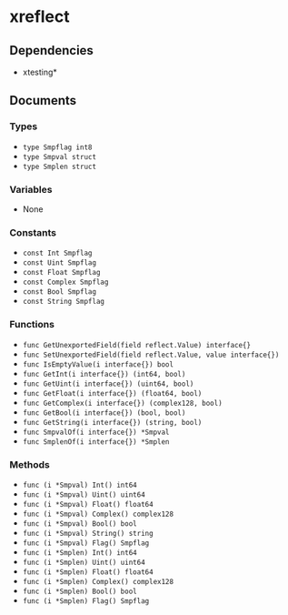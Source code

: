 # xreflect

## Dependencies

+ xtesting*

## Documents

### Types

+ `type Smpflag int8`
+ `type Smpval struct`
+ `type Smplen struct`

### Variables

+ None

### Constants

+ `const Int Smpflag`
+ `const Uint Smpflag`
+ `const Float Smpflag`
+ `const Complex Smpflag`
+ `const Bool Smpflag`
+ `const String Smpflag`

### Functions

+ `func GetUnexportedField(field reflect.Value) interface{}`
+ `func SetUnexportedField(field reflect.Value, value interface{})`
+ `func IsEmptyValue(i interface{}) bool`
+ `func GetInt(i interface{}) (int64, bool)`
+ `func GetUint(i interface{}) (uint64, bool)`
+ `func GetFloat(i interface{}) (float64, bool)`
+ `func GetComplex(i interface{}) (complex128, bool)`
+ `func GetBool(i interface{}) (bool, bool)`
+ `func GetString(i interface{}) (string, bool)`
+ `func SmpvalOf(i interface{}) *Smpval`
+ `func SmplenOf(i interface{}) *Smplen`

### Methods

+ `func (i *Smpval) Int() int64`
+ `func (i *Smpval) Uint() uint64`
+ `func (i *Smpval) Float() float64`
+ `func (i *Smpval) Complex() complex128`
+ `func (i *Smpval) Bool() bool`
+ `func (i *Smpval) String() string`
+ `func (i *Smpval) Flag() Smpflag`
+ `func (i *Smplen) Int() int64`
+ `func (i *Smplen) Uint() uint64`
+ `func (i *Smplen) Float() float64`
+ `func (i *Smplen) Complex() complex128`
+ `func (i *Smplen) Bool() bool`
+ `func (i *Smplen) Flag() Smpflag`
